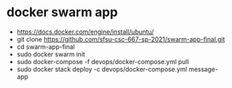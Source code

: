 # docker swarm app

- https://docs.docker.com/engine/install/ubuntu/ 
- git clone https://github.com/sfsu-csc-667-sp-2021/swarm-app-final.git
- cd swarm-app-final
- sudo docker swarm init
- sudo docker-compose -f devops/docker-compose.yml pull 
- sudo docker stack deploy -c devops/docker-compose.yml message-app